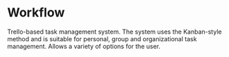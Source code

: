 # Workflow
Trello-based task management system. The system uses the Kanban-style method and is suitable for personal, group and organizational task management. Allows a variety of options for the user.

